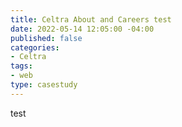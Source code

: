 ```yaml
---
title: Celtra About and Careers test
date: 2022-05-14 12:05:00 -04:00
published: false
categories:
- Celtra
tags:
- web
type: casestudy
---
```


test